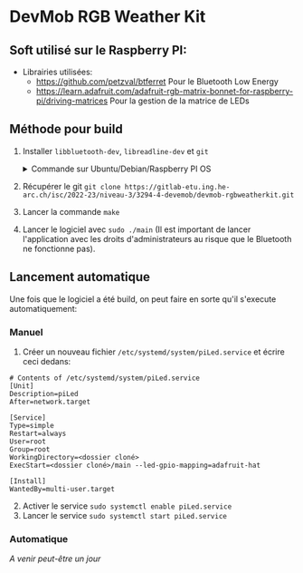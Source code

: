 # DevMob RGB Weather Kit

## Soft utilisé sur le Raspberry PI:
- Librairies utilisées:
    - https://github.com/petzval/btferret Pour le Bluetooth Low Energy
    - https://learn.adafruit.com/adafruit-rgb-matrix-bonnet-for-raspberry-pi/driving-matrices Pour la gestion de la matrice de LEDs

## Méthode pour build
1. Installer `libbluetooth-dev`, `libreadline-dev` et `git`
    <details><summary>Commande sur Ubuntu/Debian/Raspberry PI OS</summary>   
    
        sudo apt update && sudo apt install libbluetooth-dev libreadline-dev git
    
    </details>
2. Récupérer le git
`git clone https://gitlab-etu.ing.he-arc.ch/isc/2022-23/niveau-3/3294-4-devemob/devmob-rgbweatherkit.git`
3. Lancer la commande `make`
4. Lancer le logiciel avec `sudo ./main` 
(Il est important de lancer l'application avec les droits d'administrateurs au risque que le Bluetooth ne fonctionne pas).

## Lancement automatique
Une fois que le logiciel a été build, on peut faire en sorte qu'il s'execute automatiquement:
### Manuel
1. Créer un nouveau fichier `/etc/systemd/system/piLed.service` et écrire ceci dedans:
```
# Contents of /etc/systemd/system/piLed.service
[Unit]
Description=piLed
After=network.target

[Service]
Type=simple
Restart=always
User=root
Group=root
WorkingDirectory=<dossier cloné>
ExecStart=<dossier cloné>/main --led-gpio-mapping=adafruit-hat

[Install]
WantedBy=multi-user.target
```
2. Activer le service
`sudo systemctl enable piLed.service`
3. Lancer le service
`sudo systemctl start piLed.service`
### Automatique
_A venir peut-être un jour_

